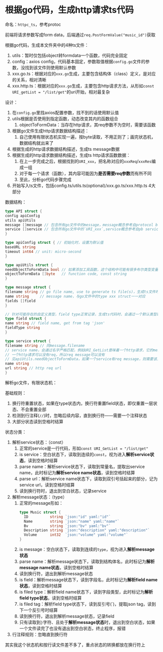 # 根据go代码，生成http请求ts代码

命名：`httpc_ts`，参考protoc

前端将请求参数写成form data，后端通过`req.PostFormValue("music_id")`获取

根据go代码，生成本文件夹中的4种ts文件：

1. utils：暂时仅包括object转formdata一个函数，代码完全固定
2. config：axios config，代码基本固定，参数取值根据`config.go`文件的参数，没找到该文件则使用默认参数
3. xxx.go.ts：根据对应的`xxx.go`生成，主要包含结构体（class）定义，是对应的关系，相对清晰
4. xxx.http.ts：根据对应的`xxx.go`生成，主要包含http请求方法，从形如`const URI_getList = "/list/get"`的uri开始，相对最复杂

设计：

1. 在`config.go`里找axios配置参数，找不到的话使用默认值
2. utils根据是否使用到指定函数，动态改变其内的函数组合
    1. objectToFormData：当存在http请求，其req参数不为空时，需要该函数
3. 根据go文件生成http请求数据结构描述：
    1. 自己使用有限状态机实现一遍，按byte读取，不用正则了；画完状态机，数据结构就出来了
4. 根据生成的http请求数据结构描述，生成ts message数据
5. 根据生成的http请求数据结构描述，生成ts http请求函数数据：
    1. 在上一步完成之后，根据找到的`URI_xxx`，把名称对应的`xxxReq`/`xxxRes`编成一组
    2. 对于每一个请求（函数），其内容可能因为**是否需要req参数**而有所不同
    3. 至此，分析go代码步骤完成
6. 开始写入ts文件，包括config.ts/utils.ts(optional)/xxx.go.ts/xxx.http.ts 4大部分

数据结构：

```go
type API struct {
config apiConfig
utils apiUtils
message []message // 包含所有go文件中的message，message概念参考自protocol buffer里的message
service []service // 包含所有go文件中的`URI_xxx`,service概念参考自pb service
}

type apiConfig struct { // 初始化时，设置为默认值
baseURL string
timeout int64 // unit: micro-second
}

type apiUtils struct {
needObjectToFormData bool // 如果添加工具函数，这个结构中可能有很多布尔类型变量，当这些布尔变量中，至少有一个为true时，写utils.ts文件
objectToFormData []byte   // function code, const string
}

type message struct {
filename string // go file name, use to generate ts file(s)，生成ts文件时，根据这个name，然后分别写入不同的ts文件
name string     // message name，与go文件中的type xxx struct一一对应
fields []field
}

// 针对可能存在的自定义类型，field type正常记录，生成ts代码时，会通过一个默认类型转换表来检查一个类型是不是自定义类型
type field struct {
name string // field name, get from tag 'json'
fieldType string 
}

type service struct {
filename string // 同message.filename
// service name，会通过名字严格匹配，例如URI_GetList意味着一个http请求，它的message是GetListReq和GetListRes
// 一个http请求可以没有req，所以req message可以没有
// 见apiUtils.needObjectToFormData，如果一个service有req message，则需要该工具函数（设置其值为true）
name string
url string // http req url
}

```

解析go文件，有限状态机：

基础规则：

1. 换行符重置状态，如果在type状态内，换行符重置field状态，即仅重置一层状态、不会重置全部
2. 检测到行注释(`//`)时，忽略后续内容，直到换行符——需要一个注释状态
3. 大部分状态读到空格时结算

状态分类：

1. 解析service状态：（const）
    1. 正常的service是一行代码，形如`const URI_GetList = "/list/get"`
    2. is service：空白状态下，读取到连续的`const`，视为进入**解析service状态**，读到空格时结算
    3. parse name：解析service状态下，读取到常量名，提取出service name，此时标记为**解析service name状态**，读到空格时结算
    4. parse url：解析service name状态下，读取到双引号括起来的部分，记为service url，读到空格时结算
    5. 读到换行符时，退出到空白状态，记录service
2. 解析message状态：（type）
    1. 正常的message形如：
       ```go
       type Music struct {
         ID          string `json:"id" yaml:"id"`
         Name        string `json:"name" yaml:"name"`
         Bv          string `json:"bv" yaml:"bv"`
         Description string `json:"description" yaml:"description"`
         Volume      int32  `json:"volume" yaml:"volume"`
       }

       ```
    2. is message：空白状态下，读取到连续的`type`，视为进入**解析message状态**
    3. parse name：解析message状态下，读取到结构体名，此时标记为**解析message name状态**，读到空格时结算
    4. 读到换行符，退出到解析message状态
    5. is field：解析message状态下，读到字段名，此时标记为**解析field name状态**，读到空格时结算
    6. is filed type：解析field name状态下，读到字段类型，此时标记为**解析field type状态**，读到空格时结算
    7. is filed tag：解析field type状态下，读到反引号(\`)，提取json tag，读到下一个反引号时结算
    8. 读到换行符，退出到解析message状态，记录field
    9. 只有读取到`}`字符、且处于**解析message状态**时，退出到空白状态，如果一个文件读完了也没有退出到空白状态，终止程序，报错
3. 行注释规则：忽略直到换行符

其实我这个状态机和按行读文件差不多了，重点状态的转换都放在换行符上
